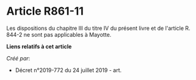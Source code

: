 # Article R861-11

Les dispositions du chapitre III du titre IV du présent livre et de l'article R. 844-2 ne sont pas applicables à Mayotte.

**Liens relatifs à cet article**

_Créé par_:

  - Décret n°2019-772 du 24 juillet 2019 - art.
